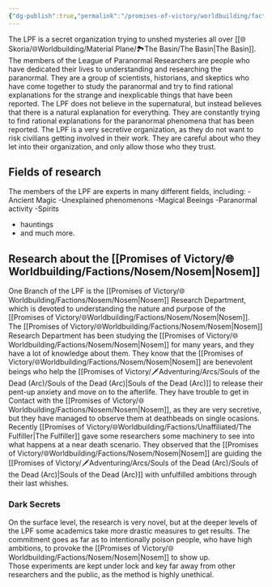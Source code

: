 ```yaml
---
{"dg-publish":true,"permalink":"/promises-of-victory/worldbuilding/factions/lpf/league-of-paranormal-researchers/","title":"League of Paranormal Researchers","noteIcon":"Faction","created":"2023-01-25T02:26:54.144+01:00","updated":"2023-04-13T23:05:32.682+02:00"}
---
```


The LPF is a secret organization trying to unshed mysteries all over [[🌐Skoria/🌐Worldbuilding/Material Plane/🏞️The Basin/The Basin\|The Basin]].
The members of the League of Paranormal Researchers are people who have dedicated their lives to understanding and researching the paranormal. They are a group of scientists, historians, and skeptics who have come together to study the paranormal and try to find rational explanations for the strange and inexplicable things that have been reported.
The LPF does not believe in the supernatural, but instead believes that there is a natural explanation for everything. They are constantly trying to find rational explanations for the paranormal phenomena that has been reported.
The LPF is a very secretive organization, as they do not want to risk civilians getting involved in their work. They are careful about who they let into their organization, and only allow those who they trust.


## Fields of research

The members of the LPF are experts in many different fields, including:
-Ancient Magic
-Unexplained phenomenons
-Magical Beeings
-Paranormal activity
-Spirits

- hauntings
- and much more.

## Research about the [[Promises of Victory/🌐Worldbuilding/Factions/Nosem/Nosem\|Nosem]]

One Branch of the LPF is the [[Promises of Victory/🌐Worldbuilding/Factions/Nosem/Nosem\|Nosem]] Research Department, which is devoted to understanding the nature and purpose of the [[Promises of Victory/🌐Worldbuilding/Factions/Nosem/Nosem\|Nosem]].
The [[Promises of Victory/🌐Worldbuilding/Factions/Nosem/Nosem\|Nosem]] Research Department has been studying the [[Promises of Victory/🌐Worldbuilding/Factions/Nosem/Nosem\|Nosem]] for many years, and they have a lot of knowledge about them. They know that the [[Promises of Victory/🌐Worldbuilding/Factions/Nosem/Nosem\|Nosem]] are benevolent beings who help the [[Promises of Victory/🗡️Adventuring/Arcs/Souls of the Dead (Arc)/Souls of the Dead (Arc)\|Souls of the Dead (Arc)]] to release their pent-up anxiety and move on to the afterlife.
They have trouble to get in Contact with the [[Promises of Victory/🌐Worldbuilding/Factions/Nosem/Nosem\|Nosem]], as they are very secretive, but they have managed to observe them at deathbeads on single ocasions.
Recently [[Promises of Victory/🌐Worldbuilding/Factions/Unaffiliated/The Fulfiller\|The Fulfiller]] gave some researchers some machinery to see into what happens at a near death scenario.
They observed that the [[Promises of Victory/🌐Worldbuilding/Factions/Nosem/Nosem\|Nosem]] are guiding the [[Promises of Victory/🗡️Adventuring/Arcs/Souls of the Dead (Arc)/Souls of the Dead (Arc)\|Souls of the Dead (Arc)]] with unfulfilled ambitions through their last whishes.

### Dark Secrets

On the surface level, the research is very novel, but at the deeper levels of the LPF some academics take more drastic measures to get results.
The commitment goes as far as to intentionally poison people, who have high ambitions, to provoke the [[Promises of Victory/🌐Worldbuilding/Factions/Nosem/Nosem\|Nosem]] to show up.  
Those experiments are kept under lock and key far away from other researchers and the public, as the method is highly unethical. 
